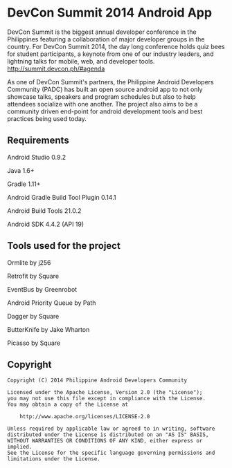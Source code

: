 DevCon Summit 2014 Android App
============

DevCon Summit is the biggest annual developer conference in the Philippines featuring a collaboration of major developer groups in the country. For DevCon Summit 2014, the day long conference holds quiz bees for student participants, a keynote from one of our industry leaders, and lightning talks for mobile, web, and developer tools. http://summit.devcon.ph/#agenda

As one of DevCon Summit's partners, the Philippine Android Developers Community (PADC) has built an open source android app to not only showcase talks, speakers and program schedules but also to help attendees socialize with one another. The project also aims to be a community driven end-point for android development tools and best practices being used today.

Requirements
--------
Android Studio 0.9.2

Java 1.6+

Gradle 1.11+

Android Gradle Build Tool Plugin 0.14.1

Android Build Tools 21.0.2

Android SDK 4.4.2 (API 19)

Tools used for the project
--------
Ormlite by j256

Retrofit by Square

EventBus by Greenrobot

Android Priority Queue by Path

Dagger by Square

ButterKnife by Jake Wharton

Picasso by Square

<h2>Copyright</h2>

    Copyright (C) 2014 Philippine Android Developers Community

    Licensed under the Apache License, Version 2.0 (the "License");
    you may not use this file except in compliance with the License.
    You may obtain a copy of the License at

        http://www.apache.org/licenses/LICENSE-2.0

    Unless required by applicable law or agreed to in writing, software
    distributed under the License is distributed on an "AS IS" BASIS,
    WITHOUT WARRANTIES OR CONDITIONS OF ANY KIND, either express or implied.
    See the License for the specific language governing permissions and
    limitations under the License.
